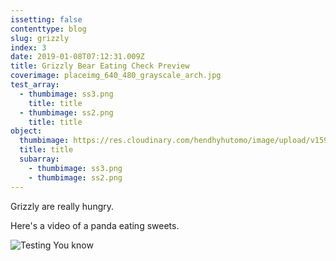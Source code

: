 ```yaml
---
issetting: false
contenttype: blog
slug: grizzly
index: 3
date: 2019-01-08T07:12:31.009Z
title: Grizzly Bear Eating Check Preview
coverimage: placeimg_640_480_grayscale_arch.jpg
test_array:
  - thumbimage: ss3.png
    title: title
  - thumbimage: ss2.png
    title: title
object:
  thumbimage: https://res.cloudinary.com/hendhyhutomo/image/upload/v1594387942/small_blog_header_balloon_7ce8b74b60.jpg
  title: title
  subarray:
    - thumbimage: ss3.png
    - thumbimage: ss2.png
---
```

Grizzly are really hungry.

Here's a video of a panda eating sweets.

![Testing You know](placeimg_640_480_grayscale_arch.jpg "Testing")